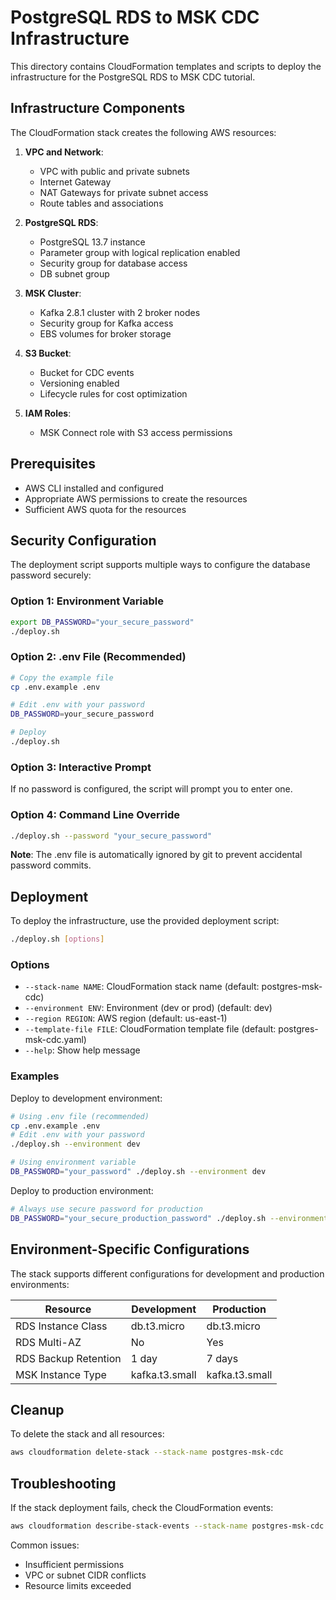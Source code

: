 # PostgreSQL RDS to MSK CDC Infrastructure

This directory contains CloudFormation templates and scripts to deploy the infrastructure for the PostgreSQL RDS to MSK CDC tutorial.

## Infrastructure Components

The CloudFormation stack creates the following AWS resources:

1. **VPC and Network**:
   - VPC with public and private subnets
   - Internet Gateway
   - NAT Gateways for private subnet access
   - Route tables and associations

2. **PostgreSQL RDS**:
   - PostgreSQL 13.7 instance
   - Parameter group with logical replication enabled
   - Security group for database access
   - DB subnet group

3. **MSK Cluster**:
   - Kafka 2.8.1 cluster with 2 broker nodes
   - Security group for Kafka access
   - EBS volumes for broker storage

4. **S3 Bucket**:
   - Bucket for CDC events
   - Versioning enabled
   - Lifecycle rules for cost optimization

5. **IAM Roles**:
   - MSK Connect role with S3 access permissions

## Prerequisites

- AWS CLI installed and configured
- Appropriate AWS permissions to create the resources
- Sufficient AWS quota for the resources

## Security Configuration

The deployment script supports multiple ways to configure the database password securely:

### Option 1: Environment Variable
```bash
export DB_PASSWORD="your_secure_password"
./deploy.sh
```

### Option 2: .env File (Recommended)
```bash
# Copy the example file
cp .env.example .env

# Edit .env with your password
DB_PASSWORD=your_secure_password

# Deploy
./deploy.sh
```

### Option 3: Interactive Prompt
If no password is configured, the script will prompt you to enter one.

### Option 4: Command Line Override
```bash
./deploy.sh --password "your_secure_password"
```

**Note**: The .env file is automatically ignored by git to prevent accidental password commits.

## Deployment

To deploy the infrastructure, use the provided deployment script:

```bash
./deploy.sh [options]
```

### Options

- `--stack-name NAME`: CloudFormation stack name (default: postgres-msk-cdc)
- `--environment ENV`: Environment (dev or prod) (default: dev)
- `--region REGION`: AWS region (default: us-east-1)
- `--template-file FILE`: CloudFormation template file (default: postgres-msk-cdc.yaml)
- `--help`: Show help message

### Examples

Deploy to development environment:
```bash
# Using .env file (recommended)
cp .env.example .env
# Edit .env with your password
./deploy.sh --environment dev

# Using environment variable
DB_PASSWORD="your_password" ./deploy.sh --environment dev
```

Deploy to production environment:
```bash
# Always use secure password for production
DB_PASSWORD="your_secure_production_password" ./deploy.sh --environment prod --stack-name postgres-msk-cdc-prod
```

## Environment-Specific Configurations

The stack supports different configurations for development and production environments:

| Resource | Development | Production |
|----------|-------------|------------|
| RDS Instance Class | db.t3.micro | db.t3.micro |
| RDS Multi-AZ | No | Yes |
| RDS Backup Retention | 1 day | 7 days |
| MSK Instance Type | kafka.t3.small | kafka.t3.small |

## Cleanup

To delete the stack and all resources:

```bash
aws cloudformation delete-stack --stack-name postgres-msk-cdc
```

## Troubleshooting

If the stack deployment fails, check the CloudFormation events:

```bash
aws cloudformation describe-stack-events --stack-name postgres-msk-cdc
```

Common issues:
- Insufficient permissions
- VPC or subnet CIDR conflicts
- Resource limits exceeded 